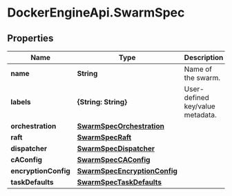 # DockerEngineApi.SwarmSpec

## Properties

Name | Type | Description | Notes
------------ | ------------- | ------------- | -------------
**name** | **String** | Name of the swarm. | [optional] 
**labels** | **{String: String}** | User-defined key/value metadata. | [optional] 
**orchestration** | [**SwarmSpecOrchestration**](SwarmSpecOrchestration.md) |  | [optional] 
**raft** | [**SwarmSpecRaft**](SwarmSpecRaft.md) |  | [optional] 
**dispatcher** | [**SwarmSpecDispatcher**](SwarmSpecDispatcher.md) |  | [optional] 
**cAConfig** | [**SwarmSpecCAConfig**](SwarmSpecCAConfig.md) |  | [optional] 
**encryptionConfig** | [**SwarmSpecEncryptionConfig**](SwarmSpecEncryptionConfig.md) |  | [optional] 
**taskDefaults** | [**SwarmSpecTaskDefaults**](SwarmSpecTaskDefaults.md) |  | [optional] 


